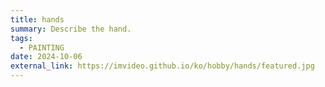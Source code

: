 ```yaml
---
title: hands
summary: Describe the hand.
tags:
  - PAINTING
date: 2024-10-06
external_link: https://imvideo.github.io/ko/hobby/hands/featured.jpg
---
```

